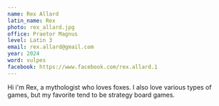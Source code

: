 ```yaml
---
name: Rex Allard
latin_name: Rex
photo: rex_allard.jpg
office: Praetor Magnus
level: Latin 3
email: rex.allard@gmail.com
year: 2024
word: vulpes
facebook: https://www.facebook.com/rex.allard.1
---
```


Hi i'm Rex, a mythologist who loves foxes. I also love various types of games, but my favorite tend to be strategy board games. 
